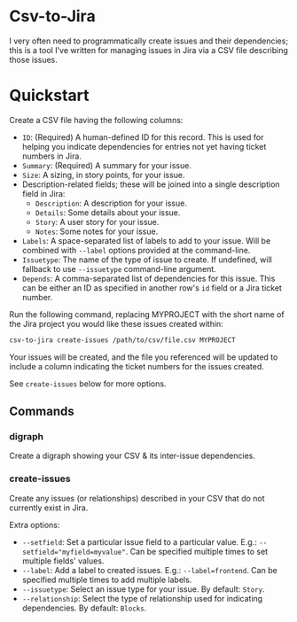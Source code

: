 # Csv-to-Jira

I very often need to programmatically create issues and their dependencies;
this is a tool I've written for managing issues in Jira via a CSV file describing those issues.

# Quickstart

Create a CSV file having the following columns:

- `ID`: (Required) A human-defined ID for this record.  This is used for helping you indicate dependencies for entries not yet having ticket numbers in Jira.
- `Summary`: (Required) A summary for your issue.
- `Size`: A sizing, in story points, for your issue.
- Description-related fields; these will be joined into a single description field in Jira:
  - `Description`: A description for your issue.
  - `Details`: Some details about your issue.
  - `Story`: A user story for your issue.
  - `Notes`: Some notes for your issue.
- `Labels`: A space-separated list of labels to add to your issue.  Will be combined with `--label` options provided at the command-line.
- `Issuetype`: The name of the type of issue to create.  If undefined, will fallback to use `--issuetype` command-line argument.
- `Depends`: A comma-separated list of dependencies for this issue.  This can be either an ID as specified in another row's `id` field or a Jira ticket number.

Run the following command, replacing MYPROJECT with the short name of the Jira project you would like these issues created within:

```bash
csv-to-jira create-issues /path/to/csv/file.csv MYPROJECT
```

Your issues will be created, and the file you referenced will be updated to include a column indicating the ticket numbers for the issues created.

See `create-issues` below for more options.

## Commands

### digraph

Create a digraph showing your CSV & its inter-issue dependencies.


### create-issues

Create any issues (or relationships) described in your CSV that do not
currently exist in Jira.

Extra options:

- `--setfield`: Set a particular issue field to a particular value.  E.g.: `--setfield="myfield=myvalue"`.  Can be specified multiple times to set multiple fields' values.
- `--label`: Add a label to created issues.  E.g.: `--label=frontend`. Can be specified multiple times to add multiple labels.
- `--issuetype`: Select an issue type for your issue.  By default: `Story`.
- `--relationship`: Select the type of relationship used for indicating dependencies.  By default: `Blocks`.
